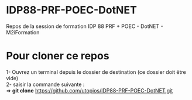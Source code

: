 # IDP88-PRF-POEC-DotNET
Repos de la session de formation IDP 88 PRF + POEC - DotNET  -  M2iFormation

# Pour cloner ce repos
1- Ouvrez un terminal depuis le dossier de destination (ce dossier doit être vide) <br>
2- saisir la commande suivante : <br>
 =><b> git clone</b> https://github.com/utopios/IDP88-PRF-POEC-DotNET.git 
